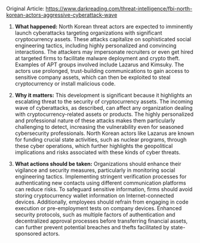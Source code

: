 Original Article: https://www.darkreading.com/threat-intelligence/fbi-north-korean-actors-aggressive-cyberattack-wave

1) **What happened:**
North Korean threat actors are expected to imminently launch cyberattacks targeting organizations with significant cryptocurrency assets. These attacks capitalize on sophisticated social engineering tactics, including highly personalized and convincing interactions. The attackers may impersonate recruiters or even get hired at targeted firms to facilitate malware deployment and crypto theft. Examples of APT groups involved include Lazarus and Kimsuky. The actors use prolonged, trust-building communications to gain access to sensitive company assets, which can then be exploited to steal cryptocurrency or install malicious code.

2) **Why it matters:**
This development is significant because it highlights an escalating threat to the security of cryptocurrency assets. The incoming wave of cyberattacks, as described, can affect any organization dealing with cryptocurrency-related assets or products. The highly personalized and professional nature of these attacks makes them particularly challenging to detect, increasing the vulnerability even for seasoned cybersecurity professionals. North Korean actors like Lazarus are known for funding crucial state activities, such as nuclear programs, through these cyber operations, which further highlights the geopolitical implications and risks associated with these kinds of cyber threats.

3) **What actions should be taken:**
Organizations should enhance their vigilance and security measures, particularly in monitoring social engineering tactics. Implementing stringent verification processes for authenticating new contacts using different communication platforms can reduce risks. To safeguard sensitive information, firms should avoid storing cryptocurrency wallet information on Internet-connected devices. Additionally, employees should refrain from engaging in code execution or pre-employment tests on company devices. Enhanced security protocols, such as multiple factors of authentication and decentralized approval processes before transferring financial assets, can further prevent potential breaches and thefts facilitated by state-sponsored actors.